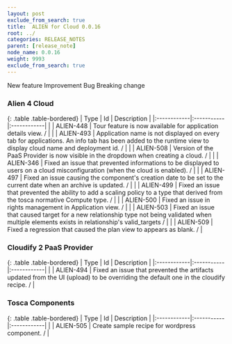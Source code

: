 ```yaml
---
layout: post
exclude_from_search: true
title:  ALIEN for Cloud 0.0.16
root: ../
categories: RELEASE_NOTES
parent: [release_note]
node_name: 0.0.16
weight: 9993
exclude_from_search: true
---
```





<i class="fa fa-plus text-success"></i> New feature <i class="fa fa-level-up text-primary"></i> Improvement  <i class="fa fa-bug text-danger"></i> Bug <i class="fa fa-exclamation-triangle text-warning"></i> Breaking change


### Alien 4 Cloud



  {: .table .table-bordered}
  | Type        | Id         | Description |
  |:------------|:-----------|:------------|
      |  <i class="fa fa-level-up text-primary"></i> | ALIEN-448 | Tour feature is now available for application details view. /  |
    |  <i class="fa fa-level-up text-primary"></i> | ALIEN-493 | Application name is not displayed on every tab for applications. An info tab has been added to the runtime view to display cloud name and deployment id. /  |
    |  <i class="fa fa-level-up text-primary"></i> | ALIEN-508 | Version of the PaaS Provider is now visible in the dropdown when creating a cloud. /  |
      |  <i class="fa fa-bug text-danger"></i> | ALIEN-346 | Fixed an issue that prevented informations to be displayed to users on a cloud misconfiguration (when the cloud is enabled). /  |
    |  <i class="fa fa-bug text-danger"></i> | ALIEN-497 | Fixed an issue causing the component's creation date to be set to the current date when an archive is updated. /  |
    |  <i class="fa fa-bug text-danger"></i> | ALIEN-499 | Fixed an issue that prevented the ability to add a scaling policy to a type that derived from the tosca normative Compute type. /  |
    |  <i class="fa fa-bug text-danger"></i> | ALIEN-500 | Fixed an issue in rights management in Application view. /  |
    |  <i class="fa fa-bug text-danger"></i> | ALIEN-503 | Fixed an issue that caused target for a new relationship type not being validated when multiple elements exists in relationship's valid_targets /  |
    |  <i class="fa fa-bug text-danger"></i> | ALIEN-509 | Fixed a regression that caused the plan view to appears as blank. /  |
  


### Cloudify 2 PaaS Provider



  {: .table .table-bordered}
  | Type        | Id         | Description |
  |:------------|:-----------|:------------|
        |  <i class="fa fa-bug text-danger"></i> | ALIEN-494 | Fixed an issue that prevented the artifacts updated from the UI (upload) to be overriding the default one in the cloudify recipe. /  |
  


### Tosca Components



  {: .table .table-bordered}
  | Type        | Id         | Description |
  |:------------|:-----------|:------------|
    |  <i class="fa fa-plus text-success"></i> | ALIEN-505 | Create sample recipe for wordpress component. /  |
      

